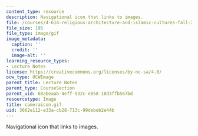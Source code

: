 ```yaml
---
content_type: resource
description: Navigational icon that links to images.
file: /courses/4-614-religious-architecture-and-islamic-cultures-fall-2002/3662e112e33acb28713c99debeb2e44b_cameraicon.gif
file_size: 195
file_type: image/gif
image_metadata:
  caption: ''
  credit: ''
  image-alt: ''
learning_resource_types:
- Lecture Notes
license: https://creativecommons.org/licenses/by-nc-sa/4.0/
ocw_type: OCWImage
parent_title: Lecture Notes
parent_type: CourseSection
parent_uid: 68abeaab-4eff-532c-e858-18d3ffb567bd
resourcetype: Image
title: cameraicon.gif
uid: 3662e112-e33a-cb28-713c-99debeb2e44b
---
```

Navigational icon that links to images.